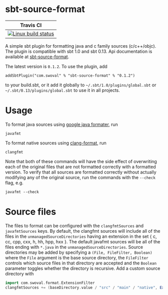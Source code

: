 sbt-source-format
===

| Travis CI |
|-----------|
|[ ![Linux build status][1]][2] |

[1]: https://travis-ci.org/swoval/sbt-source-format.svg?branch=master
[2]: https://travis-ci.org/swoval/sbt-source-format

A simple sbt plugin for formatting java and c family sources (c/c++/objc). The plugin is compatible
with sbt 1.0 and sbt 0.13. Api documentation is available at
[sbt-source-format](https://swoval.github.io/docs/sbt-source-format/0.1.2/api/com/swoval/format).

The latest version is `0.1.2`. To use the plugin, add
```
addSbtPlugin("com.swoval" % "sbt-source-format" % "0.1.2")
```
to your build.sbt, or it add it globally to `~/.sbt/1.0/plugins/global.sbt` or
 `~/.sbt/0.13/plugins/global.sbt` to use it in all projects.
 
Usage
==
To format java sources using
[google java formater](https://github.com/google/google-java-format), run
```
javafmt
```
To format native sources using [clang-format](https://clang.llvm.org/docs/ClangFormat.html), run
```
clangfmt
```
Note that both of these commands will have the side effect of overwriting each of the original files
that are not formatted correctly with a formatted version. To verify that all sources are formatted
correctly without actually modifying any of the original source, run the commands with the `--check`
flag, e.g.
```
javafmt --check
```

Source files
==
The files to format can be configured with the `clangfmtSources` and `javafmtSources` keys. By
default, the clangfmt sources will include all of the files in the `unmanagedSourceDirectories`
having an extension in the set { c, cc, cpp, cxx, h, hh, hpp, hxx }. The default javafmt sources
will be all of the files ending with `*.java` in the `unmanagedSourceDirectories`. Source
directories may be added by specifying a `(File, FileFilter, Boolean)` where the `File` argument
is the base source directory, the `FileFilter` controls which source files in that directory are
accepted and the `Boolean` parameter toggles whether the directory is recursive. Add a custom
source directory with
```scala
import com.swoval.format.ExtensionFilter
clangfmtSources += (baseDirectory.value / "src" / "main" / "native", ExtensionFilter("c", "h"), true)
```
